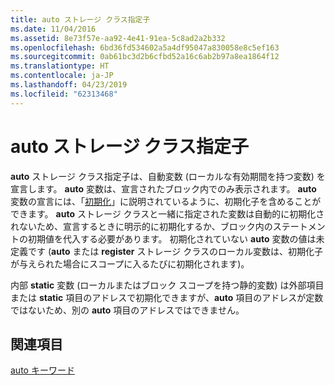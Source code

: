 ```yaml
---
title: auto ストレージ クラス指定子
ms.date: 11/04/2016
ms.assetid: 8e73f57e-aa92-4e41-91ea-5c8ad2a2b332
ms.openlocfilehash: 6bd36fd534602a5a4df95047a830058e8c5ef163
ms.sourcegitcommit: 0ab61bc3d2b6cfbd52a16c6ab2b97a8ea1864f12
ms.translationtype: HT
ms.contentlocale: ja-JP
ms.lasthandoff: 04/23/2019
ms.locfileid: "62313468"
---
```

# <a name="auto-storage-class-specifier"></a>auto ストレージ クラス指定子

**auto** ストレージ クラス指定子は、自動変数 (ローカルな有効期間を持つ変数) を宣言します。 **auto** 変数は、宣言されたブロック内でのみ表示されます。 **auto** 変数の宣言には、「[初期化](../c-language/initialization.md)」に説明されているように、初期化子を含めることができます。 **auto** ストレージ クラスと一緒に指定された変数は自動的に初期化されないため、宣言するときに明示的に初期化するか、ブロック内のステートメントの初期値を代入する必要があります。 初期化されていない **auto** 変数の値は未定義です (**auto** または **register** ストレージ クラスのローカル変数は、初期化子が与えられた場合にスコープに入るたびに初期化されます)。

内部 **static** 変数 (ローカルまたはブロック スコープを持つ静的変数) は外部項目または **static** 項目のアドレスで初期化できますが、**auto** 項目のアドレスが定数ではないため、別の **auto** 項目のアドレスではできません。

## <a name="see-also"></a>関連項目

[auto キーワード](../cpp/auto-keyword.md)
